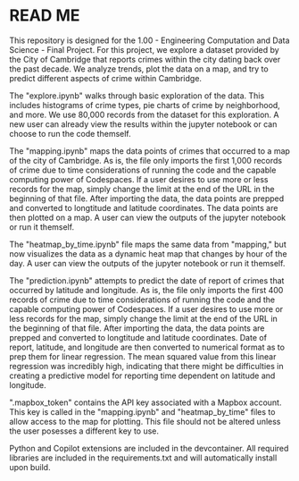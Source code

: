 # READ ME

This repository is designed for the 1.00 - Engineering Computation and Data Science - Final Project. For this project, we explore a dataset provided by the City of Cambridge that reports crimes within the city dating back over the past decade. We analyze trends, plot the data on a map, and try to predict different aspects of crime within Cambridge.

The "explore.ipynb" walks through basic exploration of the data. This includes histograms of crime types, pie charts of crime by neighborhood, and more. We use 80,000 records from the dataset for this exploration. A new user can already view the results within the jupyter notebook or can choose to run the code themself. 

The "mapping.ipynb" maps the data points of crimes that occurred to a map of the city of Cambridge. As is, the file only imports the first 1,000 records of crime due to time considerations of running the code and the capable computing power of Codespaces. If a user desires to use more or less records for the map, simply change the limit at the end of the URL in the beginning of that file. After importing the data, the data points are prepped and converted to longtitude and latitude coordinates. The data points are then plotted on a map. A user can view the outputs of the jupyter notebook or run it themself.

The "heatmap_by_time.ipynb" file maps the same data from "mapping," but now visualizes the data as a dynamic heat map that changes by hour of the day. A user can view the outputs of the jupyter notebook or run it themself.

The "prediction.ipynb" attempts to predict the date of report of crimes that occurred by latitude and longitude. As is, the file only imports the first 400 records of crime due to time considerations of running the code and the capable computing power of Codespaces. If a user desires to use more or less records for the map, simply change the limit at the end of the URL in the beginning of that file. After importing the data, the data points are prepped and converted to longtitude and latitude coordinates. Date of report, latitude, and longitude are then converted to numerical format as to prep them for linear regression. The mean squared value from this linear regression was incredibly high, indicating that there might be difficulties in creating a predictive model for reporting time dependent on latitude and longitude.

".mapbox_token" contains the API key associated with a Mapbox account. This key is called in the "mapping.ipynb" and "heatmap_by_time" files to allow access to the map for plotting. This file should not be altered unless the user posesses a different key to use. 

Python and Copilot extensions are included in the devcontainer. All required libraries are included in the requirements.txt and will automatically install upon build. 